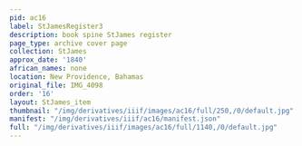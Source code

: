 ```yaml
---
pid: ac16
label: StJamesRegister3
description: book spine StJames register
page_type: archive cover page
collection: StJames
approx_date: '1840'
african_names: none
location: New Providence, Bahamas
original_file: IMG_4098
order: '16'
layout: StJames_item
thumbnail: "/img/derivatives/iiif/images/ac16/full/250,/0/default.jpg"
manifest: "/img/derivatives/iiif/ac16/manifest.json"
full: "/img/derivatives/iiif/images/ac16/full/1140,/0/default.jpg"
---
```

